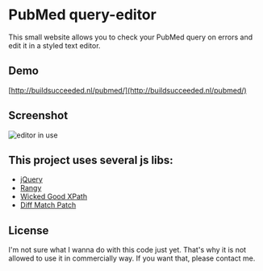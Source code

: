 PubMed query-editor
============

This small website allows you to check your PubMed query on errors and edit it in a styled text editor.

Demo
----
[http://buildsucceeded.nl/pubmed/](http://buildsucceeded.nl/pubmed/)

Screenshot
----
![editor in use](http://f.cl.ly/items/0b1L2Y2j0K2C1w0c3A2M/Screen%20Shot%202013-03-19%20at%2017.56.16.png)

This project uses several js libs:
----

- [jQuery](http://jquery.com/)
- [Rangy](https://code.google.com/p/rangy/)
- [Wicked Good XPath](https://code.google.com/p/wicked-good-xpath/)
- [Diff Match Patch](https://code.google.com/p/google-diff-match-patch/)

License
-------
I'm not sure what I wanna do with this code just yet. That's why it is not allowed to use it in commercially way. If you want that, please contact me.

